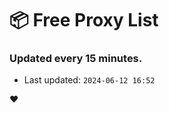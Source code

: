 # :package: Free Proxy List
### Updated every 15 minutes.

- Last updated: `2024-06-12 16:52`

:heart:
